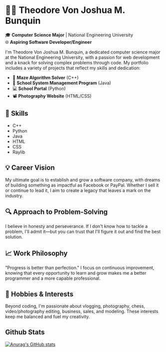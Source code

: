 # 👨‍💻 Theodore Von Joshua M. Bunquin

🎓 **Computer Science Major** | National Engineering University  
🌐 **Aspiring Software Developer/Engineer**

I'm Theodore Von Joshua M. Bunquin, a dedicated computer science major at the National Engineering University, with a passion for web development and a knack for solving complex problems through code. My portfolio includes a variety of projects that reflect my skills and dedication:

- 🧩 **Maze Algorithm Solver** (C++)
- 🏫 **School System Management Program** (Java)
- 💻 **School Portal** (Python)
- 📽 **Photography Website** (HTML/CSS)

## 🚀 Skills
- C++
- Python
- Java
- HTML
- CSS
- Raylib

## 💡 Career Vision
My ultimate goal is to establish and grow a software company, with dreams of building something as impactful as Facebook or PayPal. Whether I sell it or continue to lead it, I aim to create a legacy that leaves a mark on the industry.

## 🔍 Approach to Problem-Solving
I believe in honesty and perseverance. If I don't know how to tackle a problem, I'll admit it—but you can trust that I'll figure it out and find the best solution.

## 📈 Work Philosophy
"Progress is better than perfection." I focus on continuous improvement, knowing that every opportunity to learn and grow makes me a better programmer and a more capable professional.

## 🎥 Hobbies & Interests
Beyond coding, I'm passionate about vlogging, photography, chess, video/photography editing, business, sales, and modeling. These interests keep me balanced and fuel my creativity.

## Github Stats
[![Anurag's GitHub stats](https://github-readme-stats.vercel.app/api?username=BunquinTheodore)](https://github.com/BunquinTheodore/github-readme-stats)
